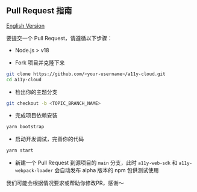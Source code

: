 ## Pull Request 指南

[English Version](./CONTRIBUTING.md)

要提交一个 Pull Request，请遵循以下步骤：

- Node.js > v18

- Fork 项目并克隆下来

```bash
git clone https://github.com/<your-username>/a11y-cloud.git
cd a11y-cloud
```

- 检出你的主题分支

```bash
git checkout -b <TOPIC_BRANCH_NAME>
```

- 完成项目依赖安装

```bash
yarn bootstrap
```

- 启动开发调试，完善你的代码

```bash
yarn start
```

- 新建一个 Pull Request 到源项目的 `main` 分支，此时 `a11y-web-sdk` 和 `a11y-webpack-loader` 会自动发布 alpha 版本的 npm 包供测试使用

我们可能会根据情况要求或帮助你修改PR，感谢～
